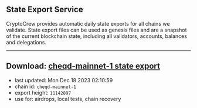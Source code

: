 ## State Export Service
CryptoCrew provides automatic daily state exports for all chains we validate. State export files can be used as genesis files and are a snapshot of the current blockchain state, including all validators, accounts, balances and delegations.

---
**Download: [cheqd-mainnet-1 state export](https://dl.ccvalidators.com/SERVICE/cheqd/cheqd-mainnet-1_export_11142897.json)**
---

- last updated: Mon Dec 18 2023 02:10:59
- chain id: `cheqd-mainnet-1`
- export height: `11142897`
- use for: airdrops, local tests, chain recovery

